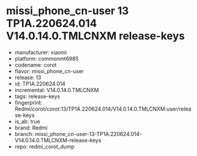 # missi_phone_cn-user 13 TP1A.220624.014 V14.0.14.0.TMLCNXM release-keys
- manufacturer: xiaomi
- platform: commonmt6985
- codename: corot
- flavor: missi_phone_cn-user
- release: 13
- id: TP1A.220624.014
- incremental: V14.0.14.0.TMLCNXM
- tags: release-keys
- fingerprint: Redmi/corot/corot:13/TP1A.220624.014/V14.0.14.0.TMLCNXM:user/release-keys
- is_ab: true
- brand: Redmi
- branch: missi_phone_cn-user-13-TP1A.220624.014-V14.0.14.0.TMLCNXM-release-keys
- repo: redmi_corot_dump
